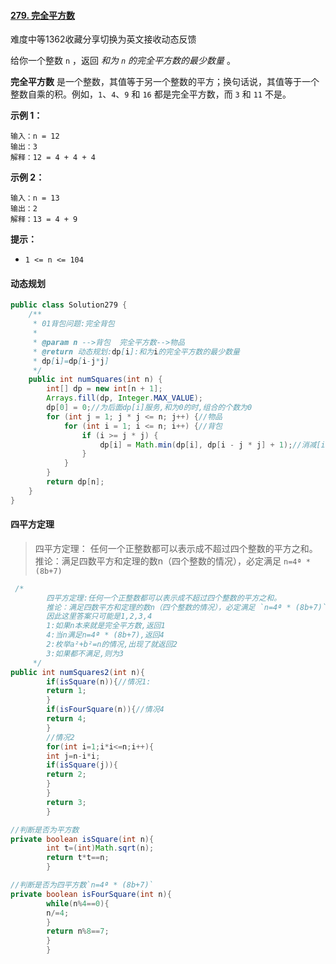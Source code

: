#### [279. 完全平方数](https://leetcode.cn/problems/perfect-squares/)

难度中等1362收藏分享切换为英文接收动态反馈

给你一个整数 `n` ，返回 *和为 `n` 的完全平方数的最少数量* 。

**完全平方数** 是一个整数，其值等于另一个整数的平方；换句话说，其值等于一个整数自乘的积。例如，`1`、`4`、`9` 和 `16` 都是完全平方数，而 `3` 和 `11` 不是。

**示例 1：**

```
输入：n = 12
输出：3 
解释：12 = 4 + 4 + 4
```

**示例 2：**

```
输入：n = 13
输出：2
解释：13 = 4 + 9
```

**提示：**

- `1 <= n <= 104`

#### 动态规划

```java
public class Solution279 {
    /**
     * 01背包问题:完全背包
     *
     * @param n -->背包  完全平方数-->物品
     * @return 动态规划:dp[i]:和为i的完全平方数的最少数量
     * dp[i]=dp[i-j*j]
     */
    public int numSquares(int n) {
        int[] dp = new int[n + 1];
        Arrays.fill(dp, Integer.MAX_VALUE);
        dp[0] = 0;//为后面dp[i]服务,和为0的时,组合的个数为0
        for (int j = 1; j * j <= n; j++) {//物品
            for (int i = 1; i <= n; i++) {//背包
                if (i >= j * j) {
                    dp[i] = Math.min(dp[i], dp[i - j * j] + 1);//消减[i-j*j]这种情况
                }
            }
        }
        return dp[n];
    }
}
```

#### 四平方定理

> 四平方定理： 任何一个正整数都可以表示成不超过四个整数的平方之和。 推论：满足四数平方和定理的数n（四个整数的情况），必定满足 `n=4ª * (8b+7)`

```java
 /*
        四平方定理:任何一个正整数都可以表示成不超过四个整数的平方之和。
        推论：满足四数平方和定理的数n（四个整数的情况），必定满足 `n=4ª * (8b+7)`
        因此这里答案只可能是1,2,3,4
        1:如果n本来就是完全平方数,返回1
        4:当n满足n=4ª * (8b+7),返回4
        2:枚举a²+b²=n的情况,出现了就返回2
        3:如果都不满足,则为3
     */
public int numSquares2(int n){
        if(isSquare(n)){//情况1:
        return 1;
        }
        if(isFourSquare(n)){//情况4
        return 4;
        }
        //情况2
        for(int i=1;i*i<=n;i++){
        int j=n-i*i;
        if(isSquare(j)){
        return 2;
        }
        }
        return 3;
        }

//判断是否为平方数
private boolean isSquare(int n){
        int t=(int)Math.sqrt(n);
        return t*t==n;
        }

//判断是否为四平方数`n=4ª * (8b+7)`
private boolean isFourSquare(int n){
        while(n%4==0){
        n/=4;
        }
        return n%8==7;
        }
        }
```
